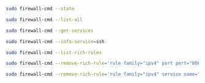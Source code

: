 ``` bash title="check firewall state"
sudo firewall-cmd --state
```

``` bash title="list all defined firewall rules"
sudo firewall-cmd --list-all
```

``` bash title="list defined firewall services"
sudo firewall-cmd --get-services
```

``` bash title="show firewall service info"
sudo firewall-cmd --info-service=ssh
```

``` bash title="list defined firewall rich rules"
sudo firewall-cmd --list-rich-rules
```

``` bash title="remove firewall rich rules"
sudo firewall-cmd --remove-rich-rule='rule family="ipv4" port port="8080" protocol="tcp" accept'
```

``` bash title="remove firewall rich rules by service name"
sudo firewall-cmd --remove-rich-rule='rule family="ipv4" service name="nomachine" accept'
```
